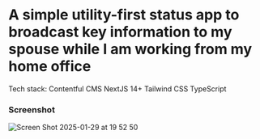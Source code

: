 # A simple utility-first status app to broadcast key information to my spouse while I am working from my home office

Tech stack:
Contentful CMS
NextJS 14+
Tailwind CSS
TypeScript

### Screenshot
![Screen Shot 2025-01-29 at 19 52 50](https://github.com/user-attachments/assets/82b20acb-edd8-4263-b17b-c84c519da32e)
